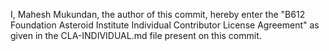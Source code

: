 
I, Mahesh Mukundan, the author of this commit, hereby enter the "B612 Foundation Asteroid Institute Individual Contributor 
License Agreement" as given in the CLA-INDIVIDUAL.md file present on this commit.
